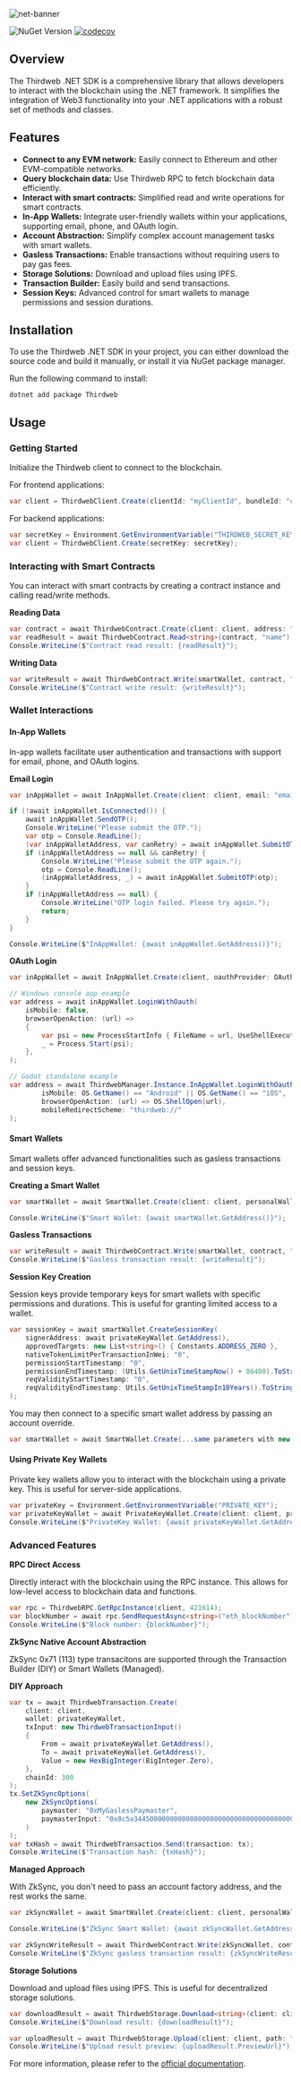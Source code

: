![net-banner](https://github.com/thirdweb-dev/thirdweb-dotnet/assets/43042585/6abcdae9-b49f-492a-98de-b01756e21798)

![NuGet Version](https://img.shields.io/nuget/v/Thirdweb)
[![codecov](https://codecov.io/gh/thirdweb-dev/thirdweb-dotnet/graph/badge.svg?token=AFF179W07C)](https://codecov.io/gh/thirdweb-dev/thirdweb-dotnet)

## Overview

The Thirdweb .NET SDK is a comprehensive library that allows developers to interact with the blockchain using the .NET framework. It simplifies the integration of Web3 functionality into your .NET applications with a robust set of methods and classes.

## Features

- **Connect to any EVM network:** Easily connect to Ethereum and other EVM-compatible networks.
- **Query blockchain data:** Use Thirdweb RPC to fetch blockchain data efficiently.
- **Interact with smart contracts:** Simplified read and write operations for smart contracts.
- **In-App Wallets:** Integrate user-friendly wallets within your applications, supporting email, phone, and OAuth login.
- **Account Abstraction:** Simplify complex account management tasks with smart wallets.
- **Gasless Transactions:** Enable transactions without requiring users to pay gas fees.
- **Storage Solutions:** Download and upload files using IPFS.
- **Transaction Builder:** Easily build and send transactions.
- **Session Keys:** Advanced control for smart wallets to manage permissions and session durations.

## Installation

To use the Thirdweb .NET SDK in your project, you can either download the source code and build it manually, or install it via NuGet package manager.

Run the following command to install:

```
dotnet add package Thirdweb
```

## Usage

### Getting Started

Initialize the Thirdweb client to connect to the blockchain.

For frontend applications:

```csharp
var client = ThirdwebClient.Create(clientId: "myClientId", bundleId: "com.my.bundleid");
```

For backend applications:

```csharp
var secretKey = Environment.GetEnvironmentVariable("THIRDWEB_SECRET_KEY");
var client = ThirdwebClient.Create(secretKey: secretKey);
```

### Interacting with Smart Contracts

You can interact with smart contracts by creating a contract instance and calling read/write methods.

**Reading Data**

```csharp
var contract = await ThirdwebContract.Create(client: client, address: "0x81ebd23aA79bCcF5AaFb9c9c5B0Db4223c39102e", chain: 421614);
var readResult = await ThirdwebContract.Read<string>(contract, "name");
Console.WriteLine($"Contract read result: {readResult}");
```

**Writing Data**

```csharp
var writeResult = await ThirdwebContract.Write(smartWallet, contract, "mintTo", 0, await smartWallet.GetAddress(), 100);
Console.WriteLine($"Contract write result: {writeResult}");
```

### Wallet Interactions

#### In-App Wallets

In-app wallets facilitate user authentication and transactions with support for email, phone, and OAuth logins.

**Email Login**

```csharp
var inAppWallet = await InAppWallet.Create(client: client, email: "email@example.com");

if (!await inAppWallet.IsConnected()) {
    await inAppWallet.SendOTP();
    Console.WriteLine("Please submit the OTP.");
    var otp = Console.ReadLine();
    (var inAppWalletAddress, var canRetry) = await inAppWallet.SubmitOTP(otp);
    if (inAppWalletAddress == null && canRetry) {
        Console.WriteLine("Please submit the OTP again.");
        otp = Console.ReadLine();
        (inAppWalletAddress, _) = await inAppWallet.SubmitOTP(otp);
    }
    if (inAppWalletAddress == null) {
        Console.WriteLine("OTP login failed. Please try again.");
        return;
    }
}

Console.WriteLine($"InAppWallet: {await inAppWallet.GetAddress()}");
```

**OAuth Login**

```csharp
var inAppWallet = await InAppWallet.Create(client, oauthProvider: OAuthProvider.Google);

// Windows console app example
var address = await inAppWallet.LoginWithOauth(
    isMobile: false,
    browserOpenAction: (url) =>
    {
        var psi = new ProcessStartInfo { FileName = url, UseShellExecute = true };
        _ = Process.Start(psi);
    },
);

// Godot standalone example
var address = await ThirdwebManager.Instance.InAppWallet.LoginWithOauth(
        isMobile: OS.GetName() == "Android" || OS.GetName() == "iOS",
        browserOpenAction: (url) => OS.ShellOpen(url),
        mobileRedirectScheme: "thirdweb://"
);
```

#### Smart Wallets

Smart wallets offer advanced functionalities such as gasless transactions and session keys.

**Creating a Smart Wallet**

```csharp
var smartWallet = await SmartWallet.Create(client: client, personalWallet: inAppWallet, factoryAddress: "0xbf1C9aA4B1A085f7DA890a44E82B0A1289A40052", gasless: true, chainId: 421614);

Console.WriteLine($"Smart Wallet: {await smartWallet.GetAddress()}");
```

**Gasless Transactions**

```csharp
var writeResult = await ThirdwebContract.Write(smartWallet, contract, "mintTo", 0, await smartWallet.GetAddress(), 100);
Console.WriteLine($"Gasless transaction result: {writeResult}");
```

**Session Key Creation**

Session keys provide temporary keys for smart wallets with specific permissions and durations. This is useful for granting limited access to a wallet.

```csharp
var sessionKey = await smartWallet.CreateSessionKey(
    signerAddress: await privateKeyWallet.GetAddress(),
    approvedTargets: new List<string>() { Constants.ADDRESS_ZERO },
    nativeTokenLimitPerTransactionInWei: "0",
    permissionStartTimestamp: "0",
    permissionEndTimestamp: (Utils.GetUnixTimeStampNow() + 86400).ToString(),
    reqValidityStartTimestamp: "0",
    reqValidityEndTimestamp: Utils.GetUnixTimeStampIn10Years().ToString()
);
```

You may then connect to a specific smart wallet address by passing an account override.

```csharp
var smartWallet = await SmartWallet.Create(...same parameters with new signer, accountAddressOverride: "0xInitialSmartWalletAddress");
```

#### Using Private Key Wallets

Private key wallets allow you to interact with the blockchain using a private key. This is useful for server-side applications.

```csharp
var privateKey = Environment.GetEnvironmentVariable("PRIVATE_KEY");
var privateKeyWallet = await PrivateKeyWallet.Create(client: client, privateKeyHex: privateKey);
Console.WriteLine($"PrivateKey Wallet: {await privateKeyWallet.GetAddress()}");
```

### Advanced Features

**RPC Direct Access**

Directly interact with the blockchain using the RPC instance. This allows for low-level access to blockchain data and functions.

```csharp
var rpc = ThirdwebRPC.GetRpcInstance(client, 421614);
var blockNumber = await rpc.SendRequestAsync<string>("eth_blockNumber");
Console.WriteLine($"Block number: {blockNumber}");
```

**ZkSync Native Account Abstraction**

ZkSync 0x71 (113) type transacitons are supported through the Transaction Builder (DIY) or Smart Wallets (Managed).

**DIY Approach**

```csharp
var tx = await ThirdwebTransaction.Create(
    client: client,
    wallet: privateKeyWallet,
    txInput: new ThirdwebTransactionInput()
    {
        From = await privateKeyWallet.GetAddress(),
        To = await privateKeyWallet.GetAddress(),
        Value = new HexBigInteger(BigInteger.Zero),
    },
    chainId: 300
);
tx.SetZkSyncOptions(
    new ZkSyncOptions(
        paymaster: "0xMyGaslessPaymaster",
        paymasterInput: "0x8c5a344500000000000000000000000000000000000000000000000000000000000000200000000000000000000000000000000000000000000000000000000000000000"
    )
);
var txHash = await ThirdwebTransaction.Send(transaction: tx);
Console.WriteLine($"Transaction hash: {txHash}");
```

**Managed Approach**

With ZkSync, you don't need to pass an account factory address, and the rest works the same.

```csharp
var zkSyncWallet = await SmartWallet.Create(client: client, personalWallet: inAppWallet, gasless: true, chainId: 300);

Console.WriteLine($"ZkSync Smart Wallet: {await zkSyncWallet.GetAddress()}");

var zkSyncWriteResult = await ThirdwebContract.Write(zkSyncWallet, contract, "mintTo", 0, await zkSyncWallet.GetAddress(), 100);
Console.WriteLine($"ZkSync gasless transaction result: {zkSyncWriteResult}");
```

**Storage Solutions**

Download and upload files using IPFS. This is useful for decentralized storage solutions.

```csharp
var downloadResult = await ThirdwebStorage.Download<string>(client: client, uri: "ipfs://exampleUri");
Console.WriteLine($"Download result: {downloadResult}");

var uploadResult = await ThirdwebStorage.Upload(client: client, path: "path/to/file");
Console.WriteLine($"Upload result preview: {uploadResult.PreviewUrl}");
```

For more information, please refer to the [official documentation](https://portal.thirdweb.com/dotnet).
